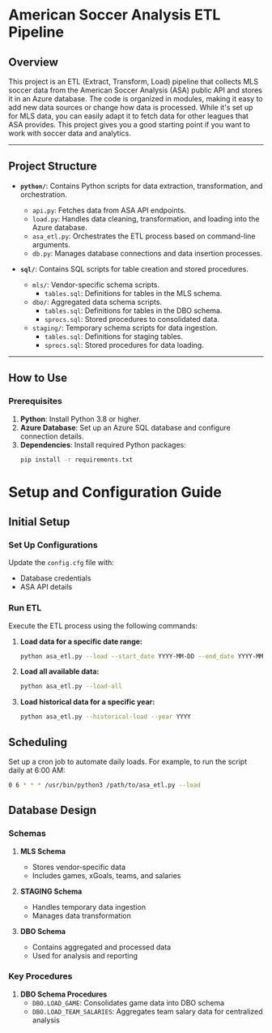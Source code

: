 # American Soccer Analysis ETL Pipeline

## Overview

This project is an ETL (Extract, Transform, Load) pipeline that collects MLS soccer data from the American Soccer Analysis (ASA) public API and stores it in an Azure database. The code is organized in modules, making it easy to add new data sources or change how data is processed. While it's set up for MLS data, you can easily adapt it to fetch data for other leagues that ASA provides. This project gives you a good starting point if you want to work with soccer data and analytics.  

---

## Project Structure

- **`python/`**: Contains Python scripts for data extraction, transformation, and orchestration.
  - `api.py`: Fetches data from ASA API endpoints.
  - `load.py`: Handles data cleaning, transformation, and loading into the Azure database.
  - `asa_etl.py`: Orchestrates the ETL process based on command-line arguments.
  - `db.py`: Manages database connections and data insertion processes.

- **`sql/`**: Contains SQL scripts for table creation and stored procedures.
  - `mls/`: Vendor-specific schema scripts.
    - `tables.sql`: Definitions for tables in the MLS schema.
  - `dbo/`: Aggregated data schema scripts.
    - `tables.sql`: Definitions for tables in the DBO schema.
    - `sprocs.sql`: Stored procedures to consolidated data.
  - `staging/`: Temporary schema scripts for data ingestion.
    - `tables.sql`: Definitions for staging tables.
    - `sprocs.sql`: Stored procedures for data loading.
---

## How to Use

### Prerequisites

1. **Python**: Install Python 3.8 or higher.
2. **Azure Database**: Set up an Azure SQL database and configure connection details.
3. **Dependencies**: Install required Python packages:
   ```bash
   pip install -r requirements.txt


# Setup and Configuration Guide

## Initial Setup

### Set Up Configurations
Update the `config.cfg` file with:
- Database credentials
- ASA API details

### Run ETL

Execute the ETL process using the following commands:

1. **Load data for a specific date range:**
   ```bash
   python asa_etl.py --load --start_date YYYY-MM-DD --end_date YYYY-MM-DD
   ```

2. **Load all available data:**
   ```bash
   python asa_etl.py --load-all
   ```

3. **Load historical data for a specific year:**
   ```bash
   python asa_etl.py --historical-load --year YYYY
   ```

## Scheduling

Set up a cron job to automate daily loads. For example, to run the script daily at 6:00 AM:

```bash
0 6 * * * /usr/bin/python3 /path/to/asa_etl.py --load
```

## Database Design

### Schemas

1. **MLS Schema**
   - Stores vendor-specific data
   - Includes games, xGoals, teams, and salaries

2. **STAGING Schema**
   - Handles temporary data ingestion
   - Manages data transformation

3. **DBO Schema**
   - Contains aggregated and processed data
   - Used for analysis and reporting

### Key Procedures

1. **DBO Schema Procedures**
   - `DBO.LOAD_GAME`: Consolidates game data into DBO schema
   - `DBO.LOAD_TEAM_SALARIES`: Aggregates team salary data for centralized analysis

